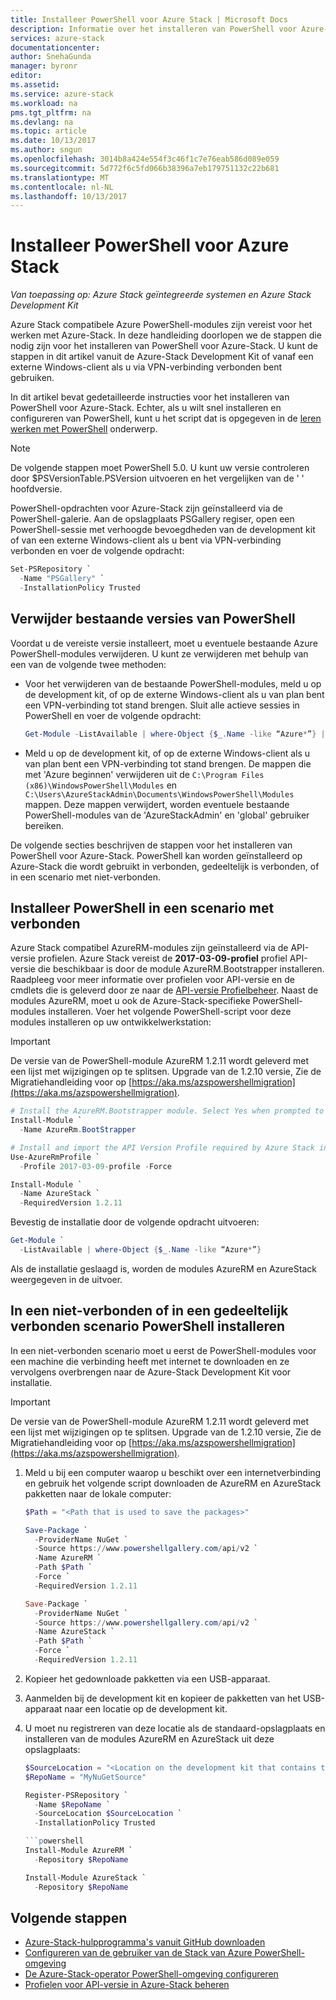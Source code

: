 ```yaml
---
title: Installeer PowerShell voor Azure Stack | Microsoft Docs
description: Informatie over het installeren van PowerShell voor Azure-Stack.
services: azure-stack
documentationcenter: 
author: SnehaGunda
manager: byronr
editor: 
ms.assetid: 
ms.service: azure-stack
ms.workload: na
pms.tgt_pltfrm: na
ms.devlang: na
ms.topic: article
ms.date: 10/13/2017
ms.author: sngun
ms.openlocfilehash: 3014b8a424e554f3c46f1c7e76eab586d089e059
ms.sourcegitcommit: 5d772f6c5fd066b38396a7eb179751132c22b681
ms.translationtype: MT
ms.contentlocale: nl-NL
ms.lasthandoff: 10/13/2017
---
```

# <a name="install-powershell-for-azure-stack"></a>Installeer PowerShell voor Azure Stack  

*Van toepassing op: Azure Stack geïntegreerde systemen en Azure Stack Development Kit*

Azure Stack compatibele Azure PowerShell-modules zijn vereist voor het werken met Azure-Stack. In deze handleiding doorlopen we de stappen die nodig zijn voor het installeren van PowerShell voor Azure-Stack. U kunt de stappen in dit artikel vanuit de Azure-Stack Development Kit of vanaf een externe Windows-client als u via VPN-verbinding verbonden bent gebruiken.

In dit artikel bevat gedetailleerde instructies voor het installeren van PowerShell voor Azure-Stack. Echter, als u wilt snel installeren en configureren van PowerShell, kunt u het script dat is opgegeven in de [leren werken met PowerShell](azure-stack-powershell-configure-quickstart.md) onderwerp. 

> [!NOTE]
> De volgende stappen moet PowerShell 5.0. U kunt uw versie controleren door $PSVersionTable.PSVersion uitvoeren en het vergelijken van de ' ' hoofdversie.

PowerShell-opdrachten voor Azure-Stack zijn geïnstalleerd via de PowerShell-galerie. Aan de opslagplaats PSGallery regiser, open een PowerShell-sessie met verhoogde bevoegdheden van de development kit of van een externe Windows-client als u bent via VPN-verbinding verbonden en voer de volgende opdracht:

```powershell
Set-PSRepository `
  -Name "PSGallery" `
  -InstallationPolicy Trusted
```

## <a name="uninstall-existing-versions-of-powershell"></a>Verwijder bestaande versies van PowerShell

Voordat u de vereiste versie installeert, moet u eventuele bestaande Azure PowerShell-modules verwijderen. U kunt ze verwijderen met behulp van een van de volgende twee methoden:

* Voor het verwijderen van de bestaande PowerShell-modules, meld u op de development kit, of op de externe Windows-client als u van plan bent een VPN-verbinding tot stand brengen. Sluit alle actieve sessies in PowerShell en voer de volgende opdracht: 

   ```powershell
   Get-Module -ListAvailable | where-Object {$_.Name -like “Azure*”} | Uninstall-Module
   ```

* Meld u op de development kit, of op de externe Windows-client als u van plan bent een VPN-verbinding tot stand brengen. De mappen die met 'Azure beginnen' verwijderen uit de `C:\Program Files (x86)\WindowsPowerShell\Modules` en `C:\Users\AzureStackAdmin\Documents\WindowsPowerShell\Modules` mappen. Deze mappen verwijdert, worden eventuele bestaande PowerShell-modules van de 'AzureStackAdmin' en 'global' gebruiker bereiken. 

De volgende secties beschrijven de stappen voor het installeren van PowerShell voor Azure-Stack. PowerShell kan worden geïnstalleerd op Azure-Stack die wordt gebruikt in verbonden, gedeeltelijk is verbonden, of in een scenario met niet-verbonden. 

## <a name="install-powershell-in-a-connected-scenario"></a>Installeer PowerShell in een scenario met verbonden 

Azure Stack compatibel AzureRM-modules zijn geïnstalleerd via de API-versie profielen. Azure Stack vereist de **2017-03-09-profiel** profiel API-versie die beschikbaar is door de module AzureRM.Bootstrapper installeren. Raadpleeg voor meer informatie over profielen voor API-versie en de cmdlets die is geleverd door ze naar de [API-versie Profielbeheer](azure-stack-version-profiles.md). Naast de modules AzureRM, moet u ook de Azure-Stack-specifieke PowerShell-modules installeren. Voer het volgende PowerShell-script voor deze modules installeren op uw ontwikkelwerkstation:

> [!IMPORTANT]
> De versie van de PowerShell-module AzureRM 1.2.11 wordt geleverd met een lijst met wijzigingen op te splitsen. Upgrade van de 1.2.10 versie, Zie de Migratiehandleiding voor op [https://aka.ms/azspowershellmigration](https://aka.ms/azspowershellmigration).

  ```powershell
  # Install the AzureRM.Bootstrapper module. Select Yes when prompted to install NuGet 
  Install-Module `
    -Name AzureRm.BootStrapper

  # Install and import the API Version Profile required by Azure Stack into the current PowerShell session.
  Use-AzureRmProfile `
    -Profile 2017-03-09-profile -Force

  Install-Module `
    -Name AzureStack `
    -RequiredVersion 1.2.11
  ```

Bevestig de installatie door de volgende opdracht uitvoeren:

  ```powershell
  Get-Module `
    -ListAvailable | where-Object {$_.Name -like “Azure*”}
  ```
  Als de installatie geslaagd is, worden de modules AzureRM en AzureStack weergegeven in de uitvoer.

## <a name="install-powershell-in-a-disconnected-or-in-a-partially-connected-scenario"></a>In een niet-verbonden of in een gedeeltelijk verbonden scenario PowerShell installeren

In een niet-verbonden scenario moet u eerst de PowerShell-modules voor een machine die verbinding heeft met internet te downloaden en ze vervolgens overbrengen naar de Azure-Stack Development Kit voor installatie.

> [!IMPORTANT]
> De versie van de PowerShell-module AzureRM 1.2.11 wordt geleverd met een lijst met wijzigingen op te splitsen. Upgrade van de 1.2.10 versie, Zie de Migratiehandleiding voor op [https://aka.ms/azspowershellmigration](https://aka.ms/azspowershellmigration).

1. Meld u bij een computer waarop u beschikt over een internetverbinding en gebruik het volgende script downloaden de AzureRM en AzureStack pakketten naar de lokale computer:

   ```powershell
   $Path = "<Path that is used to save the packages>"

   Save-Package `
     -ProviderName NuGet `
     -Source https://www.powershellgallery.com/api/v2 `
     -Name AzureRM `
     -Path $Path `
     -Force `
     -RequiredVersion 1.2.11

   Save-Package `
     -ProviderName NuGet `
     -Source https://www.powershellgallery.com/api/v2 `
     -Name AzureStack `
     -Path $Path `
     -Force `
     -RequiredVersion 1.2.11 
   ```

2. Kopieer het gedownloade pakketten via een USB-apparaat.

3. Aanmelden bij de development kit en kopieer de pakketten van het USB-apparaat naar een locatie op de development kit. 

4. U moet nu registreren van deze locatie als de standaard-opslagplaats en installeren van de modules AzureRM en AzureStack uit deze opslagplaats:

   ```powershell
   $SourceLocation = "<Location on the development kit that contains the PowerShell packages>"
   $RepoName = "MyNuGetSource"

   Register-PSRepository `
     -Name $RepoName `
     -SourceLocation $SourceLocation `
     -InstallationPolicy Trusted

   ```powershell
   Install-Module AzureRM `
     -Repository $RepoName

   Install-Module AzureStack `
     -Repository $RepoName 
   ```

## <a name="next-steps"></a>Volgende stappen

* [Azure-Stack-hulpprogramma's vanuit GitHub downloaden](azure-stack-powershell-download.md)
* [Configureren van de gebruiker van de Stack van Azure PowerShell-omgeving](user/azure-stack-powershell-configure-user.md)  
* [De Azure-Stack-operator PowerShell-omgeving configureren](azure-stack-powershell-configure-admin.md) 
* [Profielen voor API-versie in Azure-Stack beheren](azure-stack-version-profiles.md)  
